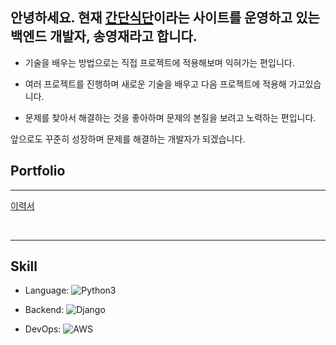 ## 안녕하세요. 현재 [간단식단](http://simple-diet-manager.link/)이라는 사이트를 운영하고 있는 백엔드 개발자, 송영재라고 합니다.

- 기술을 배우는 방법으로는 직접 프로젝트에 적용해보며 익혀가는 편입니다.  

- 여러 프로젝트를 진행하며 새로운 기술을 배우고 다음 프로젝트에 적용해 가고있습니다.

- 문제를 찾아서 해결하는 것을 좋아하며 문제의 본질을 보려고 노력하는 편입니다.

앞으로도 꾸준히 성장하며 문제를 해결하는 개발자가 되겠습니다.

## Portfolio
---

[이력서](https://www.notion.so/4a77c6f641414878aad7cef39d3939cc)

<br/>

---
## Skill
- Language: ![Python3](https://img.shields.io/badge/Python%20-%2314354C.svg?&style=flat&logo=python&logoColor=white)

- Backend: ![Django](https://img.shields.io/badge/django-092E20?style=flat&logo=django&logoColor=white) 
- DevOps: ![AWS](https://img.shields.io/badge/AWS%20-%23FF9900.svg?&style=flat&logo=amazon-aws&logoColor=white)
